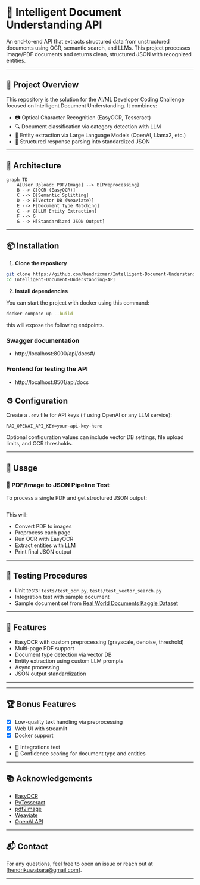 # 📄 Intelligent Document Understanding API

An end-to-end API that extracts structured data from unstructured documents using OCR, semantic search, and LLMs. This project processes image/PDF documents and returns clean, structured JSON with recognized entities.

---

## 🚀 Project Overview

This repository is the solution for the AI/ML Developer Coding Challenge focused on Intelligent Document Understanding. It combines:

- 📷 Optical Character Recognition (EasyOCR, Tesseract)
- 🔍 Document classification via category detection with LLM 
- 🤖 Entity extraction via Large Language Models (OpenAI, Llama2, etc.)
- 🧠 Structured response parsing into standardized JSON

---

## 🧱 Architecture

```mermaid
graph TD
    A[User Upload: PDF/Image] --> B[Preprocessing]
    B --> C[OCR (EasyOCR)]
    C --> D[Semantic Splitting]
    D --> E[Vector DB (Weaviate)]
    E --> F[Document Type Matching]
    C --> G[LLM Entity Extraction]
    F --> G
    G --> H[Standardized JSON Output]
```

---

## 📦 Installation

1. **Clone the repository**
```bash
git clone https://github.com/hendrixmar/Intelligent-Document-Understanding-API
cd Intelligent-Document-Understanding-API
```

2. **Install dependencies**

You can start the project with docker using this command:

```bash
docker compose up --build
```
this will expose the following endpoints.

### Swagger documentation
- http://localhost:8000/api/docs#/

### Frontend for testing the API
- http://localhost:8501/api/docs



## ⚙️ Configuration

Create a `.env` file for API keys (if using OpenAI or any LLM service):
```env
RAG_OPENAI_API_KEY=your-api-key-here
```

Optional configuration values can include vector DB settings, file upload limits, and OCR thresholds.

---

## 📑 Usage

### 🔄 PDF/Image to JSON Pipeline Test

To process a single PDF and get structured JSON output:
```bash

```

This will:

- Convert PDF to images
- Preprocess each page
- Run OCR with EasyOCR
- Extract entities with LLM
- Print final JSON output

---

## 🧪 Testing Procedures

- Unit tests: `tests/test_ocr.py`, `tests/test_vector_search.py`
- Integration test with sample document
- Sample document set from [Real World Documents Kaggle Dataset](https://www.kaggle.com/datasets/realworlddocuments)

---

## 📌 Features

- EasyOCR with custom preprocessing (grayscale, denoise, threshold)
- Multi-page PDF support
- Document type detection via vector DB
- Entity extraction using custom LLM prompts
- Async processing 
- JSON output standardization

---


---

## 🏆 Bonus Features

- [x] Low-quality text handling via preprocessing
- [x] Web UI with streamlit
- [x] Docker support
- [] Integrations test
- [] Confidence scoring for document type and entities

---

## 📚 Acknowledgements

- [EasyOCR](https://github.com/JaidedAI/EasyOCR)
- [PyTesseract](https://github.com/h/pytesseract)
- [pdf2image](https://github.com/Belval/pdf2image)
- [Weaviate](https://github.com/weaviate/weaviate)
- [OpenAI API](https://platform.openai.com/)

---

## 📬 Contact

For any questions, feel free to open an issue or reach out at [hendrikuwabara@gmail.com].

---
